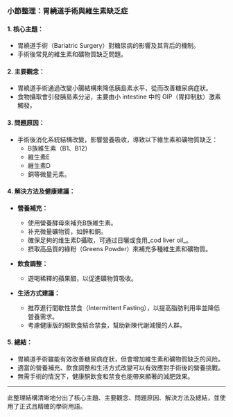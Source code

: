 ### 小節整理：胃繞道手術與維生素缺乏症

#### 1. 核心主題：
- 胃繞道手術（Bariatric Surgery）對糖尿病的影響及其背后的機制。
- 手術後常見的維生素和礦物質缺乏問題。

#### 2. 主要觀念：
- 胃繞道手術通過改變小腸結構來降低胰島素水平，從而改善糖尿病症狀。
- 食物攝取會引發胰島素分泌，主要由小 intestine 中的 GIP（胃抑制肽）激素觸發。

#### 3. 問題原因：
- 手術後消化系統結構改變，影響營養吸收，導致以下維生素和礦物質缺乏：
  - B族維生素（B1、B12）
  - 維生素E
  - 維生素D
  - 銅等微量元素。

#### 4. 解決方法及健康建議：
- **營養補充：**
  - 使用營養酵母來補充B族維生素。
  - 补充微量礦物質，如鋅和銅。
  - 確保足夠的维生素D攝取，可通过日曬或食用_cod liver oil_。
  - 摂取高品質的綠粉（Greens Powder）來補充多種維生素和礦物質。

- **飲食調整：**
  - 遊喝稀釋的蘋果醋，以促進礦物質吸收。

- **生活方式建議：**
  - 推荐進行間歇性禁食（Intermittent Fasting），以提高脂肪利用率並降低營養需求。
  - 考慮健康版的酮飲食結合禁食，幫助新陳代謝減慢的人群。

#### 5. 總結：
- 胃繞道手術雖能有效改善糖尿病症狀，但會增加維生素和礦物質缺乏的风险。
- 適當的營養補充、飲食調整和生活方式改變可以有效應對手術後的營養挑戰。
- 無需手術的情況下，健康酮飲食和禁食也能帶來顯著的減肥效果。

---

此整理結構清晰地分出了核心主題、主要觀念、問題原因、解決方法及總結，並使用了正式且精確的學術用語。